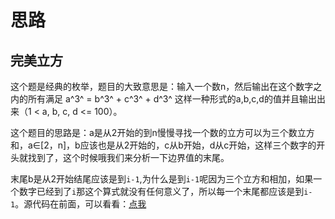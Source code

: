 # 思路

## 完美立方

这个题是经典的枚举，题目的大致意思是：输入一个数n，然后输出在这个数字之内的所有满足 a^3^ = b^3^ + c^3^ + d^3^ 这样一种形式的a,b,c,d的值并且输出出来（1 < a, b, c, d <= 100）。

这个题目的思路是：a是从2开始的到n慢慢寻找一个数的立方可以为三个数立方和，a∈[2，n]，b应该也是从2开始的，c从b开始，d从c开始，这样三个数字的开头就找到了，这个时候哦我们来分析一下边界值的末尾。

末尾b是从2开始结尾应该是到`i-1`,为什么是到`i-1`呢因为三个立方和相加，如果一个数字已经到了`i`那这个算式就没有任何意义了，所以每一个末尾都应该是到`i-1`。源代码在前面，可以看看：[点我](完美立方.cpp)



